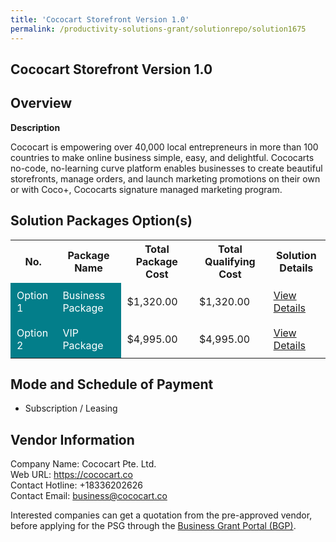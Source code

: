```yaml
---
title: 'Cococart Storefront Version 1.0'
permalink: /productivity-solutions-grant/solutionrepo/solution1675
---
```


## Cococart Storefront Version 1.0

## Overview

**Description**

Cococart is empowering over 40,000 local entrepreneurs in more than 100 countries to make online business simple, easy, and delightful. Cococarts no-code, no-learning curve platform enables businesses to create beautiful storefronts, manage orders, and launch marketing promotions on their own or with Coco+, Cococarts signature managed marketing program.

## Solution Packages Option(s)

<table>
<tr>
<th><b>No.</b></th>
<th><b>Package Name</b></th>
<th><b>Total Package Cost</b></th>
<th><b>Total Qualifying Cost</b></th>
<th><b>Solution Details</b></th>
</tr>
<tr>
<td style='padding: 10px; background-color: #037E8A; color: #FFFFFF;'>Option 1</td>
<td style='padding: 10px; background-color: #037E8A; color: #FFFFFF;'>Business Package</td>
<td style='padding: 10px;'>$1,320.00</td>
<td style='padding: 10px;'>$1,320.00</td>
<td style='padding: 10px;'><a href='/images/psg/Cococart_CococartStorefront_16112023_Desensitised_Annex3_Part1.pdf' target='_blank'>View Details</a></td>
</tr>
<tr>
<td style='padding: 10px; background-color: #037E8A; color: #FFFFFF;'>Option 2</td>
<td style='padding: 10px; background-color: #037E8A; color: #FFFFFF;'>VIP Package</td>
<td style='padding: 10px;'>$4,995.00</td>
<td style='padding: 10px;'>$4,995.00</td>
<td style='padding: 10px;'><a href='/images/psg/Cococart_CococartStorefront_16112023_Desensitised_Annex3_Part2.pdf' target='_blank'>View Details</a></td>
</tr>
</table>

## Mode and Schedule of Payment

 - Subscription / Leasing

## Vendor Information

 Company Name: Cococart Pte. Ltd.<br>Web URL: https://cococart.co <br>Contact Hotline: +18336202626 <br>Contact Email: business@cococart.co <br>

Interested companies can get a quotation from the pre-approved vendor, before applying for the PSG through the <a href='https://www.businessgrants.gov.sg/' target='_blank' rel='noopener'>Business Grant Portal (BGP)</a>.

<script src="/jquery/resize-tables.js"></script>
